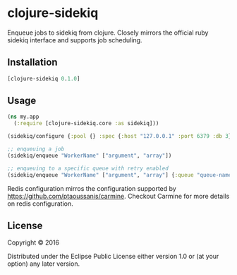 # clojure-sidekiq

Enqueue jobs to sidekiq from clojure. Closely mirrors the official ruby sidekiq interface and supports job scheduling.

Installation
------------

```clojure
[clojure-sidekiq 0.1.0]
```

## Usage

```clojure
(ns my.app
  (:require [clojure-sidekiq.core :as sidekiq]))

(sidekiq/configure {:pool {} :spec {:host "127.0.0.1" :port 6379 :db 3}) ;; optional

;; enqueuing a job
(sidekiq/enqueue "WorkerName" ["argument", "array"])

;; enqueuing to a specific queue with retry enabled
(sidekiq/enqueue "WorkerName" ["argument", "array"] {:queue "queue-name" :retry true})

```

Redis configuration mirros the configuration supported by https://github.com/ptaoussanis/carmine. Checkout Carmine for more details on redis configuration.

## License

Copyright © 2016

Distributed under the Eclipse Public License either version 1.0 or (at
your option) any later version.
